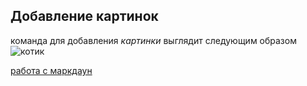 ## Добавление картинок ##
команда для добавления *картинки* выглядит следующим образом
![котик](https://funart.pro/uploads/posts/2021-07/1626361117_6-funart-pro-p-kotik-v-ochkakh-zhivotnie-krasivo-foto-12.jpg)

[работа с маркдаун](https://lifehacker.ru/chto-takoe-markdown/)
